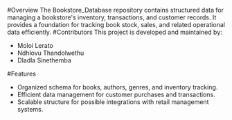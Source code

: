#Overview
The Bookstore_Database repository contains structured data for managing a bookstore's inventory, transactions, and customer records. It provides a foundation for tracking book stock, sales, and related operational data efficiently.
#Contributors
This project is developed and maintained by:
- Moloi Lerato
- Ndhlovu Thandolwethu
- Dladla Sinethemba

#Features
- Organized schema for books, authors, genres, and inventory tracking.
- Efficient data management for customer purchases and transactions.
- Scalable structure for possible integrations with retail management systems.


